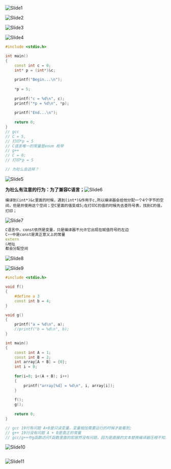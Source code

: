 ![Slide1](3.进化后的const.assets/Slide1.PNG)



![Slide2](3.进化后的const.assets/Slide2.PNG)



![Slide3](3.进化后的const.assets/Slide3-1631111659333.PNG)

 ![Slide4](3.进化后的const.assets/Slide4.PNG)

 

```cpp
#include <stdio.h>

int main()
{
    const int c = 0;
    int* p = (int*)&c;
    
    printf("Begin...\n");
    
    *p = 5;
    
    printf("c = %d\n", c);
    printf("*p = %d\n", *p);
    
    printf("End...\n");
    
    return 0;
}
// gcc 
// C = 5,
// 打印*p = 5
// C语言唯一的常量是enum 枚举
// g++
// C = 0;
// 打印*p = 5

// 为社么会这样？
```

![Slide5](3.进化后的const.assets/Slide5.PNG)

 **为社么有注意的行为：为了兼容C语言；**![Slide6](3.进化后的const.assets/Slide6.PNG)

```
编译到(int*)&c里面的时候，遇到(int*)&作用于c,所以编译器会给他分配一个4个字节的空间，但是并使用这个空间；空C里面的值变成5;在打印C的值的时候先去查符号表，找到C的值，打印；
```

![Slide7](3.进化后的const.assets/Slide7.PNG)

```cpp
C语言中，const依然是变量，只是编译器不允许它出现在赋值符号的左边
C++中是const是真正意义上的常量
extern
&地址
都会分配空间
```

![Slide8](3.进化后的const.assets/Slide8.PNG)

 ![Slide9](3.进化后的const.assets/Slide9.PNG)

 

```cpp
#include <stdio.h>

void f()
{
    #define a 3
    const int b = 4;
}

void g()
{
    printf("a = %d\n", a);
    //printf("b = %d\n", b);
}

int main()
{
    const int A = 1;
    const int B = 2;
    int array[A + B] = {0};
    int i = 0;
    
    for(i=0; i<(A + B); i++)
    {
        printf("array[%d] = %d\n", i, array[i]);
    }
    
    f();
    g();
    
    return 0;
}

// gcc 19行有问题 A+B是只读变量，变量相加需要运行的时候才能看到;
// g++ 19行没有问题 A + B是真正的常量 
// gcc/g++中g函数访问f函数里面的宏居然没有问题，因为是直接的文本替换编译器压根不知道a的存在，没有作用域的概念；const int b b作用域在f中
```

![Slide10](3.进化后的const.assets/Slide10.PNG)

 

```cpp

```

![Slide11](3.进化后的const.assets/Slide11.PNG)